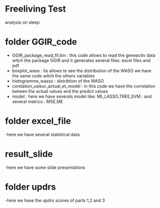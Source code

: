 # Freeliving Test
analysis on sleep
# folder GGIR_code
  - GGIR_package_read_fil.bin : this code allows to read the geneactiv data witch the package GGIR and it generates several files: excel files and pdf
  - boxplot_waso : its allows to see the distribution of the WASO we have the same code witch the others variables
  - histogramme_wasso : distribtion of the WASO
  - corelation_valeur_actual_et_model : in this code we have the correlation betwen the actual values and the predict values
  - model : here we have severals model like: ML,LASSO,TREE,SVM : and several matrics : MSE,ME

# folder excel_file
   -here we have several statistical data 
# result_slide 
   -here we have some slide presentations 
# folder updrs   
   -here we have the updrs scores of parts 1,2 and 3

   

